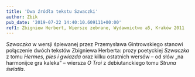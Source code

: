 ```yaml
---
title: 'Dwa źródła tekstu Szwaczki'
author: Zbik
pub_date: '2019-07-22 14:40:10.609111+00:00'
ref1: Zbigniew Herbert, Wiersze zebrane, Wydawnictwo a5, Kraków 2011
---
```


_Szwaczka_ w wersji śpiewanej przez Przemysława Gintrowskiego stanowi połączenie dwóch tekstów Zbigniewa Herberta: prozy poetyckiej _Szwaczka_ z tomu _Hermes, pies i gwiazda_ oraz kilku ostatnich wersów – od słów „na harmonijce gra kaleka” – wiersza _O Troi_ z debiutanckiego tomu _Struna światła_.